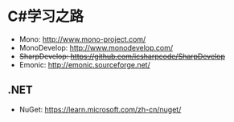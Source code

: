 # C#学习之路

* Mono: <http://www.mono-project.com/>
* MonoDevelop: <http://www.monodevelop.com/>
* ~~SharpDevelop: <https://github.com/icsharpcode/SharpDevelop>~~
* Emonic: <http://emonic.sourceforge.net/>

## .NET

* NuGet: <https://learn.microsoft.com/zh-cn/nuget/>
